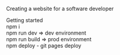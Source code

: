Creating a website for a software developer


Getting started</br>
  npm i</br>
  npm run dev => dev environment</br>
  npm run build => prod environment</br>
  npm deploy - git pages deploy</br>
